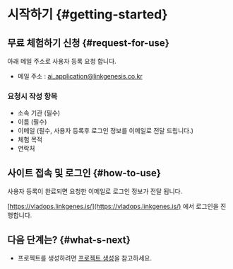 
# 시작하기 {#getting-started}

## 무료 체험하기 신청 {#request-for-use}

아래 메일 주소로 사용자 등록 요청 합니다.

- 메일 주소 : [ai_application@linkgenesis.co.kr](mailto:ai_application@linkgenesis.co.kr)

### 요청시 작성 항목
- 소속 기관 (필수)
- 이름 (필수)
- 이메일 (필수, 사용자 등록후 로그인 정보를 이메일로 전달 드립니다.)
- 체험 목적
- 연락처

## 사이트 접속 및 로그인 {#how-to-use}

사용자 등록이 완료되면 요청한 이메일로 로그인 정보가 전달 됩니다.

[https://vladops.linkgenes.is/](https://vladops.linkgenes.is/) 에서 로그인을 진행합니다.

## 다음 단계는? {#what-s-next}

- 프로젝트를 생성하려면 [프로젝트 생성](./create-project)을 참고하세요.
